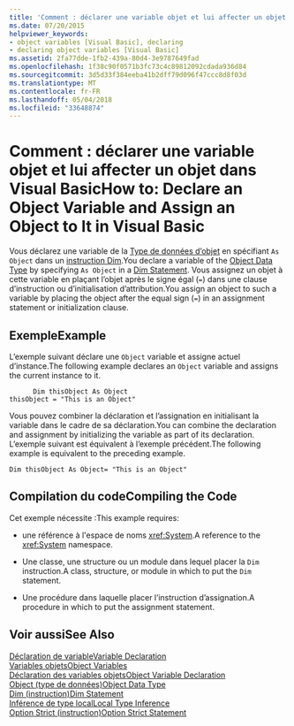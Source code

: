 ```yaml
---
title: 'Comment : déclarer une variable objet et lui affecter un objet dans Visual Basic'
ms.date: 07/20/2015
helpviewer_keywords:
- object variables [Visual Basic], declaring
- declaring object variables [Visual Basic]
ms.assetid: 2fa77dde-1fb2-439a-80d4-3e9787649fad
ms.openlocfilehash: 1f38c90f0571b3fc73c4c89812092cdada936d84
ms.sourcegitcommit: 3d5d33f384eeba41b2dff79d096f47ccc8d8f03d
ms.translationtype: MT
ms.contentlocale: fr-FR
ms.lasthandoff: 05/04/2018
ms.locfileid: "33648874"
---
```

# <a name="how-to-declare-an-object-variable-and-assign-an-object-to-it-in-visual-basic"></a><span data-ttu-id="c36f9-102">Comment : déclarer une variable objet et lui affecter un objet dans Visual Basic</span><span class="sxs-lookup"><span data-stu-id="c36f9-102">How to: Declare an Object Variable and Assign an Object to It in Visual Basic</span></span>
<span data-ttu-id="c36f9-103">Vous déclarez une variable de la [Type de données d’objet](../../../../visual-basic/language-reference/data-types/object-data-type.md) en spécifiant `As Object` dans un [instruction Dim](../../../../visual-basic/language-reference/statements/dim-statement.md).</span><span class="sxs-lookup"><span data-stu-id="c36f9-103">You declare a variable of the [Object Data Type](../../../../visual-basic/language-reference/data-types/object-data-type.md) by specifying `As Object` in a [Dim Statement](../../../../visual-basic/language-reference/statements/dim-statement.md).</span></span> <span data-ttu-id="c36f9-104">Vous assignez un objet à cette variable en plaçant l’objet après le signe égal (`=`) dans une clause d’instruction ou d’initialisation d’attribution.</span><span class="sxs-lookup"><span data-stu-id="c36f9-104">You assign an object to such a variable by placing the object after the equal sign (`=`) in an assignment statement or initialization clause.</span></span>  
  
## <a name="example"></a><span data-ttu-id="c36f9-105">Exemple</span><span class="sxs-lookup"><span data-stu-id="c36f9-105">Example</span></span>  
 <span data-ttu-id="c36f9-106">L’exemple suivant déclare une `Object` variable et assigne actuel d’instance.</span><span class="sxs-lookup"><span data-stu-id="c36f9-106">The following example declares an `Object` variable and assigns the current instance to it.</span></span>  
  
```  
      Dim thisObject As Object  
thisObject = "This is an Object"  
```  
  
 <span data-ttu-id="c36f9-107">Vous pouvez combiner la déclaration et l’assignation en initialisant la variable dans le cadre de sa déclaration.</span><span class="sxs-lookup"><span data-stu-id="c36f9-107">You can combine the declaration and assignment by initializing the variable as part of its declaration.</span></span> <span data-ttu-id="c36f9-108">L’exemple suivant est équivalent à l’exemple précédent.</span><span class="sxs-lookup"><span data-stu-id="c36f9-108">The following example is equivalent to the preceding example.</span></span>  
  
```  
Dim thisObject As Object= "This is an Object"  
```  
  
## <a name="compiling-the-code"></a><span data-ttu-id="c36f9-109">Compilation du code</span><span class="sxs-lookup"><span data-stu-id="c36f9-109">Compiling the Code</span></span>  
 <span data-ttu-id="c36f9-110">Cet exemple nécessite :</span><span class="sxs-lookup"><span data-stu-id="c36f9-110">This example requires:</span></span>  
  
-   <span data-ttu-id="c36f9-111">une référence à l'espace de noms <xref:System>.</span><span class="sxs-lookup"><span data-stu-id="c36f9-111">A reference to the <xref:System> namespace.</span></span>  
  
-   <span data-ttu-id="c36f9-112">Une classe, une structure ou un module dans lequel placer la `Dim` instruction.</span><span class="sxs-lookup"><span data-stu-id="c36f9-112">A class, structure, or module in which to put the `Dim` statement.</span></span>  
  
-   <span data-ttu-id="c36f9-113">Une procédure dans laquelle placer l’instruction d’assignation.</span><span class="sxs-lookup"><span data-stu-id="c36f9-113">A procedure in which to put the assignment statement.</span></span>  
  
## <a name="see-also"></a><span data-ttu-id="c36f9-114">Voir aussi</span><span class="sxs-lookup"><span data-stu-id="c36f9-114">See Also</span></span>  
 [<span data-ttu-id="c36f9-115">Déclaration de variable</span><span class="sxs-lookup"><span data-stu-id="c36f9-115">Variable Declaration</span></span>](../../../../visual-basic/programming-guide/language-features/variables/variable-declaration.md)  
 [<span data-ttu-id="c36f9-116">Variables objets</span><span class="sxs-lookup"><span data-stu-id="c36f9-116">Object Variables</span></span>](../../../../visual-basic/programming-guide/language-features/variables/object-variables.md)  
 [<span data-ttu-id="c36f9-117">Déclaration des variables objets</span><span class="sxs-lookup"><span data-stu-id="c36f9-117">Object Variable Declaration</span></span>](../../../../visual-basic/programming-guide/language-features/variables/object-variable-declaration.md)  
 [<span data-ttu-id="c36f9-118">Object (type de données)</span><span class="sxs-lookup"><span data-stu-id="c36f9-118">Object Data Type</span></span>](../../../../visual-basic/language-reference/data-types/object-data-type.md)  
 [<span data-ttu-id="c36f9-119">Dim (instruction)</span><span class="sxs-lookup"><span data-stu-id="c36f9-119">Dim Statement</span></span>](../../../../visual-basic/language-reference/statements/dim-statement.md)  
 [<span data-ttu-id="c36f9-120">Inférence de type local</span><span class="sxs-lookup"><span data-stu-id="c36f9-120">Local Type Inference</span></span>](../../../../visual-basic/programming-guide/language-features/variables/local-type-inference.md)  
 [<span data-ttu-id="c36f9-121">Option Strict (instruction)</span><span class="sxs-lookup"><span data-stu-id="c36f9-121">Option Strict Statement</span></span>](../../../../visual-basic/language-reference/statements/option-strict-statement.md)
